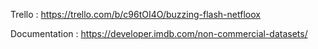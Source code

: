 Trello : 
https://trello.com/b/c96tOI4O/buzzing-flash-netfloox

Documentation : 
https://developer.imdb.com/non-commercial-datasets/


